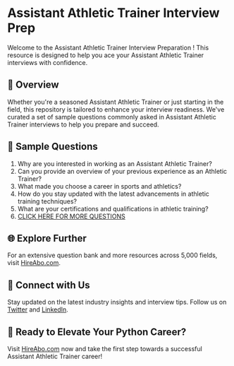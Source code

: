 # Assistant Athletic Trainer Interview Prep

Welcome to the Assistant Athletic Trainer Interview Preparation ! This resource is designed to help you ace your Assistant Athletic Trainer interviews with confidence.

## 🚀 Overview

Whether you're a seasoned Assistant Athletic Trainer or just starting in the field, this repository is tailored to enhance your interview readiness. We've curated a set of sample questions commonly asked in Assistant Athletic Trainer interviews to help you prepare and succeed.

## 📝 Sample Questions

1. Why are you interested in working as an Assistant Athletic Trainer?
2. Can you provide an overview of your previous experience as an Athletic Trainer?
3. What made you choose a career in sports and athletics?
4. How do you stay updated with the latest advancements in athletic training techniques?
5. What are your certifications and qualifications in athletic training?
6. [CLICK HERE FOR MORE QUESTIONS](https://hireabo.com/job/15_3_2/Assistant%20Athletic%20Trainer)

## 🌐 Explore Further

For an extensive question bank and more resources across 5,000 fields, visit [HireAbo.com](https://www.hireabo.com).

## 📱 Connect with Us

Stay updated on the latest industry insights and interview tips. Follow us on [Twitter](https://twitter.com/hireabo) and [LinkedIn](https://www.linkedin.com/in/hire-abo-3609972a8/).

## 🚀 Ready to Elevate Your Python Career?

Visit [HireAbo.com](https://www.hireabo.com) now and take the first step towards a successful Assistant Athletic Trainer career!